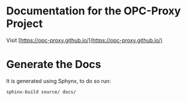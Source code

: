 # Documentation for the OPC-Proxy Project

Visit [https://opc-proxy.github.io/](https://opc-proxy.github.io/)

# Generate the Docs 

It is generated using Sphynx, to do so run:
```bash
sphinx-build source/ docs/
```
